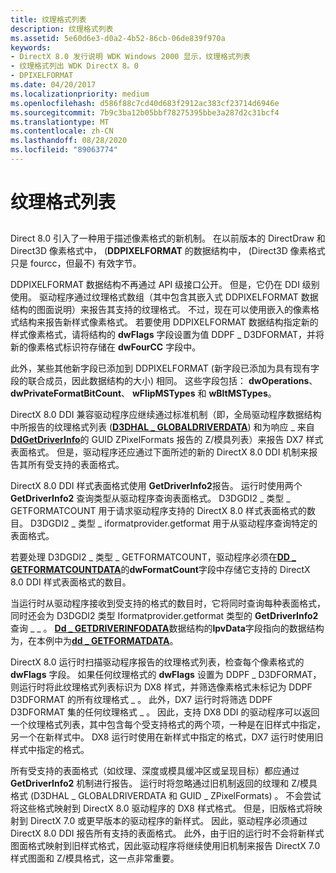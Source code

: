 ```yaml
---
title: 纹理格式列表
description: 纹理格式列表
ms.assetid: 5e60d6e3-d0a2-4b52-86cb-06de839f970a
keywords:
- DirectX 8.0 发行说明 WDK Windows 2000 显示，纹理格式列表
- 纹理格式列出 WDK DirectX 8。0
- DPIXELFORMAT
ms.date: 04/20/2017
ms.localizationpriority: medium
ms.openlocfilehash: d586f88c7cd40d683f2912ac383cf23714d6946e
ms.sourcegitcommit: 7b9c3ba12b05bbf78275395bbe3a287d2c31bcf4
ms.translationtype: MT
ms.contentlocale: zh-CN
ms.lasthandoff: 08/28/2020
ms.locfileid: "89063774"
---
```

# <a name="the-texture-format-list"></a>纹理格式列表


## <span id="ddk_the_texture_format_list_gg"></span><span id="DDK_THE_TEXTURE_FORMAT_LIST_GG"></span>


Direct 8.0 引入了一种用于描述像素格式的新机制。 在以前版本的 DirectDraw 和 Direct3D 像素格式中， (**DDPIXELFORMAT** 的数据结构中， (Direct3D 像素格式只是 fourcc，但最不) 有效字节。

DDPIXELFORMAT 数据结构不再通过 API 级接口公开。 但是，它仍在 DDI 级别使用。 驱动程序通过纹理格式数组（其中包含其嵌入式 DDPIXELFORMAT 数据结构的图面说明）来报告其支持的纹理格式。 不过，现在可以使用嵌入的像素格式结构来报告新样式像素格式。 若要使用 DDPIXELFORMAT 数据结构指定新的样式像素格式，请将结构的 **dwFlags** 字段设置为值 DDPF \_ D3DFORMAT，并将新的像素格式标识符存储在 **dwFourCC** 字段中。

此外，某些其他新字段已添加到 DDPIXELFORMAT (新字段已添加为具有现有字段的联合成员，因此数据结构的大小) 相同。 这些字段包括： **dwOperations**、 **dwPrivateFormatBitCount**、 **wFlipMSTypes** 和 **wBltMSTypes**。

DirectX 8.0 DDI 兼容驱动程序应继续通过标准机制（即，全局驱动程序数据结构中所报告的纹理格式列表 ([**D3DHAL \_ GLOBALDRIVERDATA**](/windows-hardware/drivers/ddi/d3dhal/ns-d3dhal-_d3dhal_globaldriverdata)) 和为响应 \_ 来自 [**DdGetDriverInfo**](/windows/desktop/api/ddrawint/nc-ddrawint-pdd_getdriverinfo)的 GUID ZPixelFormats 报告的 Z/模具列表）来报告 DX7 样式表面格式。 但是，驱动程序还应通过下面所述的新的 DirectX 8.0 DDI 机制来报告其所有受支持的表面格式。

DirectX 8.0 DDI 样式表面格式使用 **GetDriverInfo2**报告。 运行时使用两个 **GetDriverInfo2** 查询类型从驱动程序查询表面格式。 D3DGDI2 \_ 类型 \_ GETFORMATCOUNT 用于请求驱动程序支持的 DirectX 8.0 样式表面格式的数目。 D3DGDI2 \_ 类型 \_ iformatprovider.getformat 用于从驱动程序查询特定的表面格式。

若要处理 D3DGDI2 \_ 类型 \_ GETFORMATCOUNT，驱动程序必须在[**DD \_ GETFORMATCOUNTDATA**](/windows-hardware/drivers/ddi/d3dhal/ns-d3dhal-_dd_getformatcountdata)的**dwFormatCount**字段中存储它支持的 DirectX 8.0 DDI 样式表面格式的数目。

当运行时从驱动程序接收到受支持的格式的数目时，它将同时查询每种表面格式，同时还会为 D3DGDI2 类型 Iformatprovider.getformat 类型的 **GetDriverInfo2** 查询 \_ \_ 。 [**Dd \_ GETDRIVERINFODATA**](/windows/desktop/api/ddrawint/ns-ddrawint-_dd_getdriverinfodata)数据结构的**lpvData**字段指向的数据结构为，在本例中为[**dd \_ GETFORMATDATA**](/windows-hardware/drivers/ddi/d3dhal/ns-d3dhal-_dd_getformatdata)。

DirectX 8.0 运行时扫描驱动程序报告的纹理格式列表，检查每个像素格式的 **dwFlags** 字段。 如果任何纹理格式的 **dwFlags** 设置为 DDPF \_ D3DFORMAT，则运行时将此纹理格式列表标识为 DX8 样式，并筛选像素格式未标记为 DDPF D3DFORMAT 的所有纹理格式 \_ 。 此外，DX7 运行时将筛选 DDPF D3DFORMAT 集的任何纹理格式 \_ 。 因此，支持 DX8 DDI 的驱动程序可以返回一个纹理格式列表，其中包含每个受支持格式的两个项，一种是在旧样式中指定，另一个在新样式中。 DX8 运行时使用在新样式中指定的格式，DX7 运行时使用旧样式中指定的格式。

所有受支持的表面格式（如纹理、深度或模具缓冲区或呈现目标）都应通过 **GetDriverInfo2** 机制进行报告。 运行时将忽略通过旧机制返回的纹理和 Z/模具格式 (D3DHAL \_ GLOBALDRIVERDATA 和 GUID \_ ZPixelFormats) 。 不会尝试将这些格式映射到 DirectX 8.0 驱动程序的 DX8 样式格式。 但是，旧版格式将映射到 DirectX 7.0 或更早版本的驱动程序的新样式。 因此，驱动程序必须通过 DirectX 8.0 DDI 报告所有支持的表面格式。 此外，由于旧的运行时不会将新样式图面格式映射到旧样式格式，因此驱动程序将继续使用旧机制来报告 DirectX 7.0 样式图面和 Z/模具格式，这一点非常重要。

 

